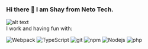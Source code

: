 ### Hi there 👋 I am Shay from Neto Tech.
![alt text](https://netotech.ltd/wp-content/uploads/2018/07/neto_logo.png)<br>
I work and having fun with:<br>
<p>
  <img alt="Webpack" src="https://img.shields.io/badge/-Webpack-8DD6F9?style=flat-square&logo=webpack&logoColor=white" /> 
  <img alt="TypeScript" src="https://img.shields.io/badge/-TypeScript-007ACC?style=flat-square&logo=typescript&logoColor=white" />
  <img alt="git" src="https://img.shields.io/badge/-Git-F05032?style=flat-square&logo=git&logoColor=white" />
  <img alt="npm" src="https://img.shields.io/badge/-NPM-CB3837?style=flat-square&logo=npm&logoColor=white" />
  <img alt="Nodejs" src="https://img.shields.io/badge/-Nodejs-43853d?style=flat-square&logo=Node.js&logoColor=white" />
  <img alt="php" src="https://img.shields.io/badge/-php-787CB5?style=flat-square&logo=php&logoColor=white" />
</p>
